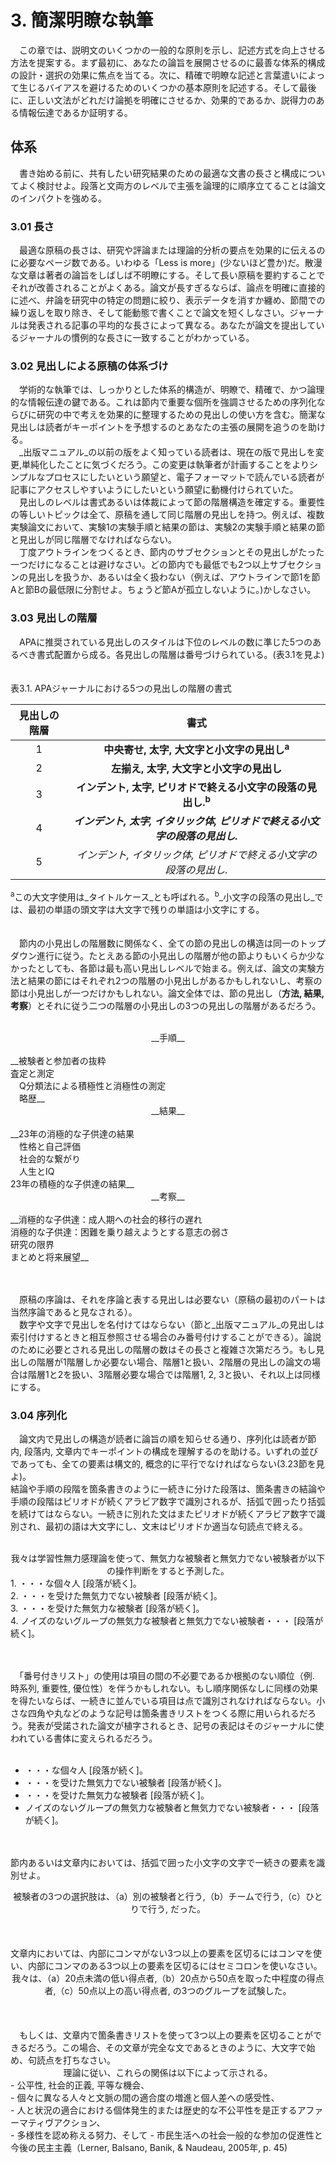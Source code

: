 # 3. 簡潔明瞭な執筆<br>
　この章では、説明文のいくつかの一般的な原則を示し、記述方式を向上させる方法を提案する。まず最初に、あなたの論旨を展開させるのに最善な体系的構成の設計・選択の効果に焦点を当てる。次に、精確で明瞭な記述と言葉遣いによって生じるバイアスを避けるためのいくつかの基本原則を記述する。そして最後に、正しい文法がどれだけ論拠を明確にさせるか、効果的であるか、説得力のある情報伝達であるか証明する。<br>
## 体系<br>
　書き始める前に、共有したい研究結果のための最適な文書の長さと構成についてよく検討せよ。段落と文両方のレベルで主張を論理的に順序立てることは論文のインパクトを強める。<br>
### 3.01 長さ<br>
　最適な原稿の長さは、研究や評論または理論的分析の要点を効果的に伝えるのに必要なページ数である。いわゆる「Less is more」(少ないほど豊か)だ。散漫な文章は著者の論旨をしばしば不明瞭にする。そして長い原稿を要約することでそれが改善されることがよくある。論文が長すぎるならば、論点を明確に直接的に述べ、弁論を研究中の特定の問題に絞り、表示データを消すか纏め、節間での繰り返しを取り除き、そして能動態で書くことで論文を短くしなさい。ジャーナルは発表される記事の平均的な長さによって異なる。あなたが論文を提出しているジャーナルの慣例的な長さに一致することがわかっている。<br>
### 3.02 見出しによる原稿の体系づけ<br>
　学術的な執筆では、しっかりとした体系的構造が、明瞭で、精確で、かつ論理的な情報伝達の鍵である。これは節内で重要な個所を強調させるための序列化ならびに研究の中で考えを効果的に整理するための見出しの使い方を含む。簡潔な見出しは読者がキーポイントを予想するのとあなたの主張の展開を追うのを助ける。<br>
　_出版マニュアル_の以前の版をよく知っている読者は、現在の版で見出しを変更,単純化したことに気づくだろう。この変更は執筆者が計画することをよりシンプルなプロセスにしたいという願望と、電子フォーマットで読んでいる読者が記事にアクセスしやすいようにしたいという願望に動機付けられていた。<br>
　見出しのレベルは書式あるいは体裁によって節の階層構造を確定する。重要性の等しいトピックは全て、原稿を通して同じ階層の見出しを持つ。例えば、複数実験論文において、実験1の実験手順と結果の節は、実験2の実験手順と結果の節と見出しが同じ階層でなければならない。<br>
　丁度アウトラインをつくるとき、節内のサブセクションとその見出しがたった一つだけになることは避けなさい。どの節内でも最低でも2つ以上サブセクションの見出しを扱うか、あるいは全く扱わない（例えば、アウトラインで節1を節Aと節Bの最低限に分割せよ。ちょうど節Aが孤立しないように。)かしなさい。<br>
### 3.03 見出しの階層<br>
　APAに推奨されている見出しのスタイルは下位のレベルの数に準じた5つのあるべき書式配置から成る。各見出しの階層は番号づけられている。(表3.1を見よ)<br><br><br>
    表3.1. APAジャーナルにおける5つの見出しの階層の書式

| 見出しの階層 |                                    書式                                    |
|:--------------:|:--------------------------------------------------------------------------:|
|       1        |                   __中央寄せ, 太字, 大文字と小文字の見出し<sup>a</sup>__                   |
|       2        |                  __左揃え, 太字, 大文字と小文字の見出し__                  |
|       3        |         __インデント, 太字, ピリオドで終える小文字の段落の見出し.<sup>b</sup>__         |
|       4        | ___インデント, 太字, イタリック体, ピリオドで終える小文字の段落の見出し.___ |
|       5        |      _インデント, イタリック体, ピリオドで終える小文字の段落の見出し._      |
<sup>a</sup>この大文字使用は_タイトルケース_とも呼ばれる。<sup>b</sup>_小文字の段落の見出し_では、最初の単語の頭文字は大文字で残りの単語は小文字にする。<br><br><br>
　節内の小見出しの階層数に関係なく、全ての節の見出しの構造は同一のトップダウン進行に従う。たとえある節の小見出しの階層が他の節よりもいくらか少なかったとしても、各節は最も高い見出しレベルで始まる。例えば、論文の実験方法と結果の節にはそれぞれ2つの階層の小見出しがあるかもしれないし、考察の節は小見出しが一つだけかもしれない。論文全体では、節の見出し（__方法, 結果, 考察__）とそれに従う二つの階層の小見出しの3つの見出しの階層があるだろう。<br><br>
<div style="text-align: center;">__手順__</div><br>
__被験者と参加者の抜粋<br>
査定と測定<br>
　Q分類法による積極性と消極性の測定<br>
　略歴__<br>
<div style="text-align: center;">__結果__</div><br>
__23年の消極的な子供達の結果<br>
　性格と自己評価<br>
　社会的な繋がり<br>
　人生とIQ<br>
23年の積極的な子供達の結果__<br>
<div style="text-align: center;">__考察__</div><br>
__消極的な子供達：成人期への社会的移行の遅れ<br>
消極的な子供達：困難を乗り越えようとする意志の弱さ<br>
研究の限界<br>
まとめと将来展望__<br><br><br>

　原稿の序論は、それを序論と表する見出しは必要ない（原稿の最初のパートは当然序論であると見なされる）。<br>
　数字や文字で見出しを名付けてはならない（節と_出版マニュアル_の見出しは索引付けするときと相互参照させる場合のみ番号付けすることができる）。論説のために必要とされる見出しの階層の数はその長さと複雑さ次第だろう。もし見出しの階層が1階層しか必要ない場合、階層1と扱い、2階層の見出しの論文の場合は階層1と2を扱い、3階層必要な場合では階層1, 2, 3と扱い、それ以上は同様にする。<br>
### 3.04 序列化<br>
　論文内で見出しの構造が読者に論旨の順を知らせる通り、序列化は読者が節内, 段落内, 文章内でキーポイントの構成を理解するのを助ける。いずれの並びであっても、全ての要素は構文的, 概念的に平行でなければならない(3.23節を見よ)。<br>
結論や手順の段階を箇条書きのように一続きに分けた段落は、箇条書きの結論や手順の段階はピリオドが続くアラビア数字で識別されるが、括弧で囲ったり括弧を続けてはならない。一続きに別れた文はまたピリオドが続くアラビア数字で識別され、最初の語は大文字にし、文末はピリオドか適当な句読点で終える。<br><br>

  <div style="text-align: center;">我々は学習性無力感理論を使って、無気力な被験者と無気力でない被験者が以下の操作判断をすると予測した。</div>
  1. ・・・な個々人 [段落が続く]。<br>
  2. ・・・を受けた無気力でない被験者 [段落が続く]。<br>
  3. ・・・を受けた無気力な被験者 [段落が続く]。<br>
  4. ノイズのないグループの無気力な被験者と無気力でない被験者・・・ [段落が続く]。<br><br><br>

　「番号付きリスト」の使用は項目の間の不必要であるか根拠のない順位（例. 時系列, 重要性, 優位性）を伴うかもしれない。もし順序関係なしに同様の効果を得たいならば、一続きに並んでいる項目は点で識別されなければならない。小さな四角や丸などのような記号は箇条書きリストをつくる際に用いられるだろう。発表が受諾された論文が植字されるとき、記号の表記はそのジャーナルに使われている書体に変えられるだろう。<br><br>
  - ・・・な個々人 [段落が続く]。<br>
  - ・・・を受けた無気力でない被験者 [段落が続く]。<br>
  - ・・・を受けた無気力な被験者 [段落が続く]。<br>
  - ノイズのないグループの無気力な被験者と無気力でない被験者・・・ [段落が続く]。<br><br><br>

節内あるいは文章内においては、括弧で囲った小文字の文字で一続きの要素を識別せよ。<br>
<div style="text-align: center;">被験者の3つの選択肢は、（a）別の被験者と行う,（b）チームで行う,（c）ひとりで行う, だった。</div><br><br><br>
文章内においては、内部にコンマがない3つ以上の要素を区切るにはコンマを使い、内部にコンマのある3つ以上の要素を区切るにはセミコロンを使いなさい。<br>
<div style="text-align: center;">我々は、（a）20点未満の低い得点者,（b）20点から50点を取った中程度の得点者,（c）50点以上の高い得点者, の3つのグループを試験した。</div><br><br><br>
　もしくは、文章内で箇条書きリストを使って3つ以上の要素を区切ることができるだろう。この場合、その文章が完全な文であるときのように、大文字で始め、句読点を打ちなさい。<br>
<div style="text-align: center;">理論に従い、これらの関係は以下によって示される。<br></div>
- 公平性, 社会的正義, 平等な機会、<br>
- 個々に異なる人々と文脈の間の適合度の増進と個人差への感受性、<br>
- 人と状況の適合における個体発生的または歴史的な不公平性を是正するアファーマティヴアクション、<br>
- 多様性を認め称える努力、そして
- 市民生活への社会一般的な参加の促進性と今後の民主主義（Lerner, Balsano, Banik, & Naudeau, 2005年, p. 45)<br><br><br>

